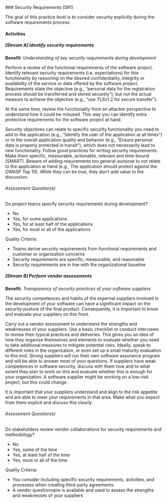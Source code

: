 <div class="new-page"/>
### Security Requirements (SR1)

The goal of this practice level is to consider security explicitly during the software requirements process.

#### Activities

##### [Stream A] Identify security requirements
<b>Benefit</b>: <i>Understanding of key security requirements during development</i>

Perform a review of the functional requirements of the software project. Identify relevant security requirements (i.e. expectations) for this functionality by reasoning on the desired confidentiality, integrity or availability of the service or data offered by the software project. Requirements state the objective (e.g., “personal data for the registration process should be transferred and stored securely”), but not the actual measure to achieve the objective (e.g., “use TLSv1.2 for secure transfer”).

At the same time, review the functionality from an attacker perspective to understand how it could be misused. This way you can identify extra protective requirements for the software project at hand.

Security objectives can relate to specific security functionality you need to add to the application (e.g., “Identify the user of the application at all times”) or to the overall application quality and behavior (e.g., “Ensure personal data is properly protected in transit”), which does not necessarily lead to new functionality. Follow good practices for writing security requirements. Make them specific, measurable, actionable, relevant and time-bound (SMART). Beware of adding requirements too general-purpose to not relate to the application at hand (e.g., The application should protect against the OWASP Top 10). While they can be true, they don’t add value to the discussion.


###### Assessment Question(s)
Do project teams specify security requirements during development?

- No
- Yes, for some applications
- Yes, for at least half of the applications
- Yes, for most or all of the applications


Quality Criteria:

- Teams derive security requirements from functional requirements and customer or organization concerns
- Security requirements are specific, measurable, and reasonable
- Security requirements are in line with the organizational baseline


##### [Stream B] Perform vendor assessments
<b>Benefit</b>: <i>Transparency of security practices of your software suppliers</i>

The security competences and habits of the expernal suppliers involved in the development of your software can have a significant impact on the security posture of the final product. Consequently, it is important to know and evaluate your suppliers on this front.

Carry out a vendor assessment to understand the strengths and weaknesses of your suppliers. Use a basic checklist or conduct interviews to review their typical practices and deliveries. This gives you an idea of how they organize themselves and elements to evaluate whether you need to take additional measures to mitigate potential risks. Ideally, speak to different roles in the organization, or even set up a small maturity evaluation to this end. Strong suppliers will run their own software assurance program and will be able to answer most of your questions. If suppliers have weak competences in software security, discuss with them how and to what extent they plan to work on this and evaluate whether this is enough for your organization. A software supplier might be working on a low-risk project, but this could change.

It is important that your suppliers understand and align to the risk appetite and are able to meet your requirements in that area. Make what you expect from them explicit and discuss this clearly.


###### Assessment Question(s)
Do stakeholders review vendor collaborations for security requirements and methodology?

- No
- Yes, some of the time
- Yes, at least half of the time
- Yes, most or all of the time


Quality Criteria:

- You consider including specific security requirements, activities, and processes when creating third-party agreements
- A vendor questionnaire is available and used to assess the strengths and weaknesses of your suppliers

